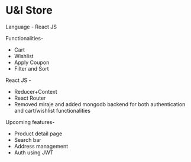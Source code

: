 # U&I Store

Language - React JS

Functionalities- 
* Cart
* Wishlist
* Apply Coupon
* Filter and Sort

React JS - 
* Reducer+Context 
* React Router
* Removed miraje and added mongodb backend for both authentication and cart/wishlist functionalities

Upcoming features-
* Product detail page
* Search bar
* Address management
* Auth using JWT

